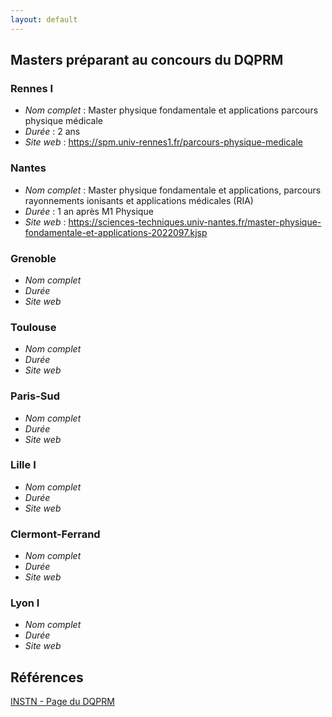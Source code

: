 ```yaml
---
layout: default
---
```

## Masters préparant au concours du DQPRM

### Rennes I
- *Nom complet* : Master physique fondamentale et applications parcours physique médicale
- *Durée* : 2 ans
- *Site web* : <https://spm.univ-rennes1.fr/parcours-physique-medicale>

### Nantes
- *Nom complet* : Master physique fondamentale et applications, parcours rayonnements ionisants et applications médicales (RIA)
- *Durée* : 1 an après M1 Physique
- *Site web* : <https://sciences-techniques.univ-nantes.fr/master-physique-fondamentale-et-applications-2022097.kjsp>

### Grenoble
- *Nom complet*
- *Durée*
- *Site web*

### Toulouse
- *Nom complet*
- *Durée*
- *Site web*

### Paris-Sud
- *Nom complet*
- *Durée*
- *Site web*

### Lille I
- *Nom complet*
- *Durée*
- *Site web*

### Clermont-Ferrand
- *Nom complet*
- *Durée*
- *Site web*

### Lyon I
- *Nom complet*
- *Durée*
- *Site web*

## Références
[INSTN - Page du DQPRM](http://www-instn.cea.fr/formations/diplomes-et-titres/liste-des-diplomes-et-titres/diplome-de-qualification-en-physique-radiologique-et-medicale-dqprm,13.html)
